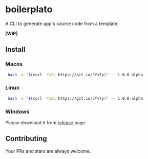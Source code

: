 # boilerplato

A CLI to generate app's source code from a template.

**[WIP]**

## Install

### Macos

```sh
 bash -c "$(curl -fsSL https://git.io/Jfv7y)" -- 1.0.0-alpha
```

### Linux

```sh
 bash -c "$(curl -fsSL https://git.io/Jfv7y)" -- 1.0.0-alpha
```

### Windows

Please download it from [release](https://github.com/boilerplato/boilerplato/releases) page.


## Contributing

Your PRs and stars are always welcome.